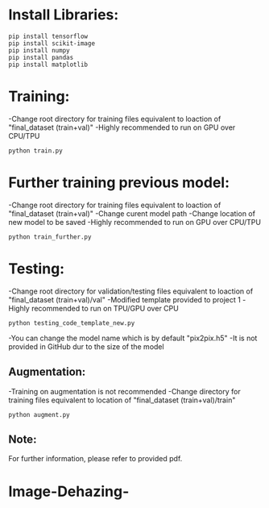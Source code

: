# Install Libraries:
```
pip install tensorflow
pip install scikit-image
pip install numpy
pip install pandas
pip install matplotlib
```

# Training:
-Change root directory for training files equivalent to loaction of "final_dataset (train+val)"
-Highly recommended to run on GPU over CPU/TPU
```
python train.py
```

# Further training previous model:
-Change root directory for training files equivalent to loaction of "final_dataset (train+val)"
-Change curent model path
-Change location of new model to be saved
-Highly recommended to run on GPU over CPU/TPU
```
python train_further.py
```

# Testing:
-Change root directory for validation/testing files equivalent to loaction of "final_dataset (train+val)/val"
-Modified template provided to project 1
-Highly recommended to run on TPU/GPU over CPU
```
python testing_code_template_new.py
```

-You can change the model name which is by default "pix2pix.h5"
-It is not provided in GitHub dur to the size of the model


## Augmentation:
-Training on augmentation is not recommended
-Change directory for training files equivalent to location of "final_dataset (train+val)/train"
```
python augment.py
```

## Note:
For further information, please refer to provided pdf.
# Image-Dehazing-
